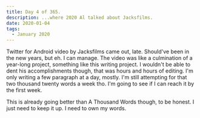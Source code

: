 ```yaml
---
title: Day 4 of 365.
description: ...where 2020 Al talked about Jacksfilms.
date: 2020-01-04
tags:
  - January 2020
---
```


Twitter for Android video by Jacksfilms came out, late. Should've been in the new years, but eh. I can manage. The video was like a culmination of a year-long project, something like this writing project. I wouldn't be able to dent his accomplishments though, that was hours and hours of editing. I'm only writing a few paragraph at a day, mostly. I'm still attempting for that two thousand twenty words a week tho. I'm going to see if I can reach it by the first week.

This is already going better than A Thousand Words though, to be honest. I just need to keep it up. I need to own my words.